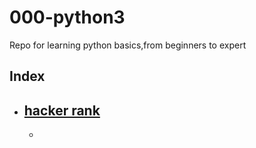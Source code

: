 # 000-python3
Repo for learning python basics,from beginners to expert 




## Index
- [hacker rank](https://github.com/amal-krishna-m-u/000-python3/blob/main/Hackerrank/Index.md)
  - 
  - 
